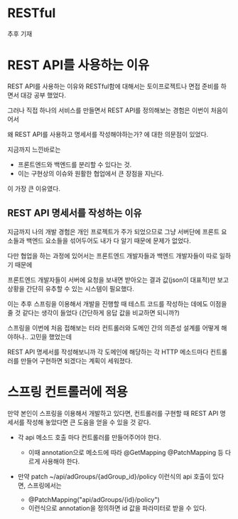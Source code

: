 # RESTful
추후 기재 
# REST API를 사용하는 이유

REST API를 사용하는 이유와 RESTful함에 대해서는 토이프로젝트나 면접 준비를 하면서 대강 공부 했었다.

그러나 직접 하나의 서비스를 만들면서 REST API를 정의해보는 경험은 이번이 처음이어서

왜 REST API를 사용하고 명세서를 작성해야하는가? 에 대한 의문점이 있었다.

지금까지 느낀바로는

-   프론트엔드와 백엔드를 분리할 수 있다는 것.
-   이는 구현상의 이슈와 원활한 협업에서 큰 장점을 지닌다.

이 가장 큰 이유였다.

## REST API 명세서를 작성하는 이유
지금까지 나의 개발 경험은 개인 프로젝트가 주가 되었으므로 그냥 서버단에 프론트 요소들과 백엔드 요소들을 섞어두어도 내가 다 알기 때문에 문제가 없었다.  

다만 협업을 하는 과정에 있어서는 프론트엔드 개발자들과 백엔드 개발자들이 따로 일하기 때문에  

프론트엔드 개발자들이 서버에 요청을 보내면 받아오는 결과 값(json이 대표적)만 보고 상황을 간단히 유추할 수 있는 시스템이 필요했다.  

이는 추후 스프링을 이용해서 개발을 진행할 때 테스트 코드를 작성하는 데에도 이점을 줄 것 같다는 생각이 들었다 (간단하게 응답 값을 비교하면 되니까?)          

스프링을 이번에 처음 접해보는 터라 컨트롤러와 도메인 간의 의존성 설계를 어떻게 해야하나.. 고민을 했었는데       

REST API 명세서를 작성해보니까 각 도메인에 해당하는 각 HTTP 메소드마다 컨트롤러를 만들어 구현하면 되겠다는 계획이 세워졌다.       

# 스프링 컨트롤러에 적용
만약 본인이 스프링을 이용해서 개발하고 있다면, 컨트롤러를 구현할 때 REST API 명세서를 작성해 놓았다면 큰 도움을 얻을 수 있을 것 같다.        

-   각 api 메소드 호출 마다 컨트롤러를 만들어주어야 한다.
    -   이때 annotation으로 메소드에 따라 @GetMapping @PatchMapping 등 다르게 사용해야 한다.

-   만약 patch ~/api/adGroups/{adGroup_id}/policy 이런식의 api 호출이 있다면, 스프링에서는
    -   @PatchMapping("api/adGroups/{id}/policy")
    -   이런식으로 annotation을 정의하면 id 값을 파라미터로 받을 수 있다.
